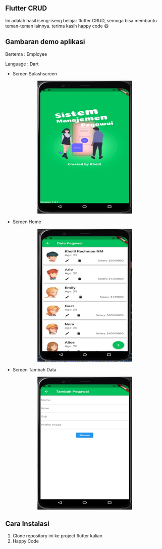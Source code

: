## Flutter CRUD
Ini adalah hasil iseng-iseng belajar flutter CRUD, semoga bisa membantu teman-teman lainnya. terima kasih happy code :smile:

## Gambaran demo aplikasi
<p>Bertema : Employee</p>
<p>Language : Dart</p>

* Screen Splashscreen

<p align="center"><img src="/screenshot/1.jpg" width="300px" height="420px"></p>

* Screen Home

<p align="center"><img src="/screenshot/2.jpg" width="300px" height="420px"></p>

* Screen Tambah Data

<p align="center"><img src="/screenshot/3.jpg" width="300px" height="420px"></p>

## Cara Instalasi
1. Clone repository ini ke project flutter kalian
2. Happy Code

